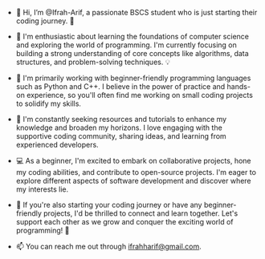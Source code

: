 - 👋 Hi, I’m @Ifrah-Arif, a passionate BSCS student who is just starting their coding journey. 🌟
- 👀  I'm enthusiastic about learning the foundations of computer science and exploring the world of programming. I'm currently focusing on building a strong understanding of core concepts like algorithms, data structures, and problem-solving techniques. 💡
- 🌱  I'm primarily working with beginner-friendly programming languages such as Python and C++. I believe in the power of practice and hands-on experience, so you'll often find me working on small coding projects to solidify my skills.
- 💞️ I'm constantly seeking resources and tutorials to enhance my knowledge and broaden my horizons. I love engaging with the supportive coding community, sharing ideas, and learning from experienced developers.
- 💻 As a beginner, I'm excited to embark on collaborative projects, hone my coding abilities, and contribute to open-source projects. I'm eager to explore different aspects of software development and discover where my interests lie.

- 🌟 If you're also starting your coding journey or have any beginner-friendly projects, I'd be thrilled to connect and learn together. Let's support each other as we grow and conquer the exciting world of programming! 🚀
- 📫 You can reach me out through ifrahharif@gmail.com.

<!---
Ifrah-Arif/Ifrah-Arif is a ✨ special ✨ repository because its `README.md` (this file) appears on your GitHub profile.
You can click the Preview link to take a look at your changes.
--->
